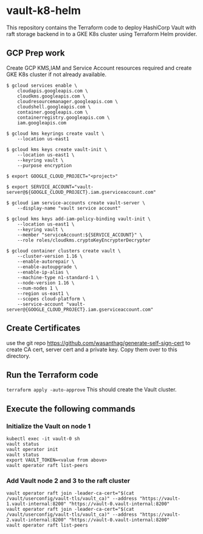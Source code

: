 # vault-k8-helm
This repository contains the Terraform code to deploy HashiCorp Vault with raft storage backend in to a GKE K8s cluster using Terraform Helm provider.

## GCP Prep work
Create GCP KMS,IAM and Service Account resources required and create GKE K8s cluster if not already available.

```
$ gcloud services enable \
    cloudapis.googleapis.com \
    cloudkms.googleapis.com \
    cloudresourcemanager.googleapis.com \
    cloudshell.googleapis.com \
    container.googleapis.com \
    containerregistry.googleapis.com \
    iam.googleapis.com

$ gcloud kms keyrings create vault \
    --location us-east1

$ gcloud kms keys create vault-init \
    --location us-east1 \
    --keyring vault \
    --purpose encryption

$ export GOOGLE_CLOUD_PROJECT="<project>"

$ export SERVICE_ACCOUNT="vault-server@${GOOGLE_CLOUD_PROJECT}.iam.gserviceaccount.com"

$ gcloud iam service-accounts create vault-server \
    --display-name "vault service account"

$ gcloud kms keys add-iam-policy-binding vault-init \
    --location us-east1 \
    --keyring vault \
    --member "serviceAccount:${SERVICE_ACCOUNT}" \
    --role roles/cloudkms.cryptoKeyEncrypterDecrypter

$ gcloud container clusters create vault \
    --cluster-version 1.16 \
    --enable-autorepair \
    --enable-autoupgrade \
    --enable-ip-alias \
    --machine-type n1-standard-1 \
    --node-version 1.16 \
    --num-nodes 1 \
    --region us-east1 \
    --scopes cloud-platform \
    --service-account "vault-server@{GOOGLE_CLOUD_PROJECT}.iam.gserviceaccount.com"

```

## Create Certificates
use the git repo https://github.com/wasanthag/generate-self-sign-cert to create CA cert, server cert and a private key. Copy them over to this directory.

## Run the Terraform code
```terraform apply -auto-approve```
This should create the Vault cluster.

## Execute the following commands

### Initialize the Vault on node 1
```
kubectl exec -it vault-0 sh
vault status
vault operator init
vault status
export VAULT_TOKEN=<value from above>
vault operator raft list-peers
```
### Add Vault node 2 and 3 to the raft cluster
```
vault operator raft join -leader-ca-cert="$(cat /vault/userconfig/vault-tls/vault_ca)" --address "https://vault-1.vault-internal:8200" "https://vault-0.vault-internal:8200"
vault operator raft join -leader-ca-cert="$(cat /vault/userconfig/vault-tls/vault_ca)" --address "https://vault-2.vault-internal:8200" "https://vault-0.vault-internal:8200"
vault operator raft list-peers
```
